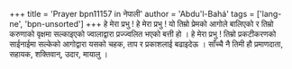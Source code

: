 +++
title = 'Prayer bpn11157 in नेपाली'
author = 'Abdu'l-Bahá'
tags = ['lang-ne', 'bpn-unsorted']
+++
हे मेरा प्रभु ! हे मेरा प्रभु ! यो तिम्रो प्रेमको आगोले बालिएको र तिम्रो करुणाको वृक्षमा सल्काइएको ज्वालाद्वारा प्रज्ज्वलित भएको बत्ती हो । हे मेरा प्रभु ! तिम्रो प्रकटीकरणको साईनाईमा सल्केको आगोद्वारा यसको चहक, ताप र प्रकाशलाई बढाइदेऊ । साँच्चै नै तिमी हौ प्रमाणदाता, सहायक, शक्तिवान्, उदार, मायालु ।
